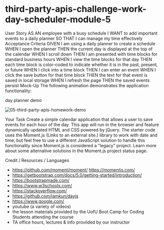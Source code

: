 # third-party-apis-challenge-work-day-scheduler-module-5

User Story
AS AN employee with a busy schedule
I WANT to add important events to a daily planner
SO THAT I can manage my time effectively
Acceptance Criteria
GIVEN I am using a daily planner to create a schedule
WHEN I open the planner
THEN the current day is displayed at the top of the calendar
WHEN I scroll down
THEN I am presented with time blocks for standard business hours
WHEN I view the time blocks for that day
THEN each time block is color-coded to indicate whether it is in the past, present, or future
WHEN I click into a time block
THEN I can enter an event
WHEN I click the save button for that time block
THEN the text for that event is saved in local storage
WHEN I refresh the page
THEN the saved events persist
Mock-Up
The following animation demonstrates the application functionality:

day planner demo


![05-third-party-apis-homework-demo](https://user-images.githubusercontent.com/85209802/126107538-a6752017-59cf-426a-bbb5-ad3eb20b9112.gif)


Your Task Create a simple calendar application that allows a user to save events for each hour of the day. This app will run in the browser and feature dynamically updated HTML and CSS powered by jQuery.  The starter code uses the Moment.js (Links to an external site.) library to work with date and time, but feel free to use a different JavaScript solution to handle this functionality since Moment.js is considered a "legacy" project. Learn more about some alternative solutions in the Moment.js project status page.

Credit / Resources / Languages
- https://github.com/moment/moment/ https://momentjs.com/
- https://getbootstrap.com/docs/5.0/getting-started/introduction/
- https://bootstrapmade.com/
- https://www.w3schools.com/
- https://stackoverflow.com/
- https://github.com/iamkun/dayjs
- https://www.google.com/
- youtube (a variety of videos)
- the lesson materials provided by the UofU Boot Camp for Coding Students attending the course 
- TA office hours, lectures & info proviided by our instructor
